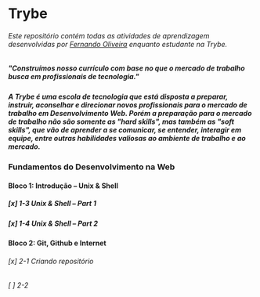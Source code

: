 ﻿# Trybe

###### Este repositório contém todas as atividades de aprendizagem desenvolvidas por _[Fernando Oliveira](www.linkedin.com/in/fernando1806)_ enquanto estudante na Trybe.

##### "Construímos nosso currículo com base no que o mercado de trabalho busca em profissionais de tecnologia."

##### A Trybe é uma escola de tecnologia que está disposta a preparar, instruir, aconselhar e direcionar novos profissionais para o mercado de trabalho em Desenvolvimento Web. Porém a preparação para o mercado de trabalho não são somente as "hard skills", mas também as "soft skills", que vão de aprender a se comunicar, se entender, interagir em equipe, entre outras habilidades valiosas ao ambiente de trabalho e ao mercado.

### Fundamentos do Desenvolvimento na Web

#### Bloco 1: Introdução – Unix & Shell

##### [x] 1-3 Unix & Shell – Part 1
##### [x] 1-4 Unix & Shell – Part 2

#### Bloco 2: Git, Github e Internet

###### [x] 2-1 Criando repositório
###### [ ] 2-2 
